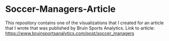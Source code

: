# Soccer-Managers-Article
This repository contains one of the visualizations that I created for an article that I wrote that was published by Bruin Sports Analytics.
Link to article: https://www.bruinsportsanalytics.com/post/soccer_managers
